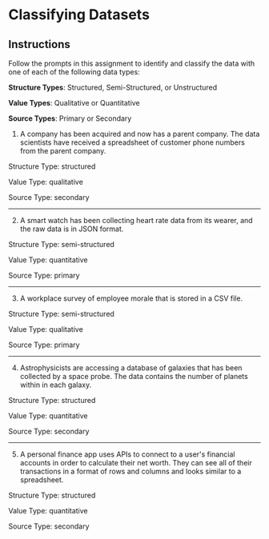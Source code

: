 # Classifying Datasets

## Instructions

Follow the prompts in this assignment to identify and classify the data with one of each of the following data types:

**Structure Types**: Structured, Semi-Structured, or Unstructured

**Value Types**: Qualitative or Quantitative 

**Source Types**: Primary or Secondary

1. A company has been acquired and now has a parent company. The data scientists have received a spreadsheet of customer phone numbers from the parent company. 

Structure Type: structured

Value Type: qualitative

Source Type: secondary

---

2. A smart watch has been collecting heart rate data from its wearer, and the raw data is in JSON format.

Structure Type: semi-structured

Value Type: quantitative

Source Type: primary

---

3. A workplace survey of employee morale that is stored in a CSV file. 

Structure Type: semi-structured

Value Type: qualitative

Source Type: primary

---

4. Astrophysicists are accessing a database of galaxies that has been collected by a space probe. The data contains the number of planets within in each galaxy.

Structure Type: structured

Value Type: quantitative

Source Type: secondary 

---

5. A personal finance app uses APIs to connect to a user's financial accounts in order to calculate their net worth. They can see all of their transactions in a format of rows and columns and looks similar to a spreadsheet.

Structure Type: structured

Value Type: quantitative

Source Type: secondary

